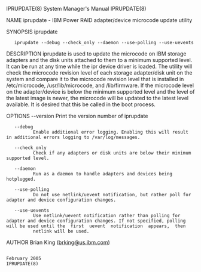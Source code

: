 IPRUPDATE(8)                                                                               System Manager's Manual                                                                               IPRUPDATE(8)



NAME
       iprupdate - IBM Power RAID adapter/device microcode update utility

SYNOPSIS
       iprupdate

       iprupdate --debug --check_only --daemon --use-polling --use-uevents

DESCRIPTION
       iprupdate  is  used to update the microcode on IBM storage adapters and the disk units attached to them to a minimum supported level. It can be run at any time while the ipr device driver is loaded.
       The utility will check the microcode revision level of each storage adapter/disk unit on  the  system  and  compare  it  to  the  microcode  revision  level  that  is  installed  in  /etc/microcode,
       /usr/lib/microcode, and /lib/firmware.  If the microcode level on the adapter/device is below the minimum supported level and the level of the latest image is newer, the microcode will be updated to
       the latest level available. It is desired that this be called in the boot process.

OPTIONS
       --version
              Print the version number of iprupdate

       --debug
              Enable additional error logging. Enabling this will result in additional errors logging to /var/log/messages.

       --check_only
              Check if any adapters or disk units are below their minimum supported level.

       --daemon
              Run as a daemon to handle adapters and devices being hotplugged.

       --use-polling
              Do not use netlink/uevent notification, but rather poll for adapter and device configuration changes.

       --use-uevents
              Use netlink/uevent notification rather than polling for adapter and device configuration changes. If not specified, polling will be used until the  first  uevent  notification  appears,  then
              netlink will be used.

AUTHOR
       Brian King (brking@us.ibm.com)



                                                                                                February 2005                                                                                    IPRUPDATE(8)
